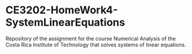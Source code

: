 # CE3202-HomeWork4-SystemLinearEquations
Repository of the assignment for the course Numerical Analysis of the Costa Rica Institute of Technology that solves systems of linear equations.
